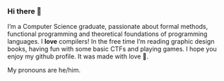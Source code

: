 ### Hi there 👋

I’m a Computer Science graduate, passionate about formal methods, functional programming and theoretical foundations of programming languages. I **love** compilers! In the free time I’m reading graphic design books, having fun with some basic CTFs and playing games. I hope you enjoy my github profile. It was made with love 🥰.

My pronouns are he/him.
